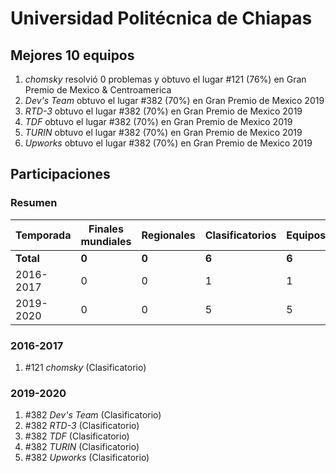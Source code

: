 ---
---

# Universidad Politécnica de Chiapas

## Mejores 10 equipos

1. _chomsky_ resolvió 0 problemas y obtuvo el lugar #121 (76%) en Gran Premio de Mexico & Centroamerica
1. _Dev's Team_ obtuvo el lugar #382 (70%) en Gran Premio de Mexico 2019
1. _RTD-3_ obtuvo el lugar #382 (70%) en Gran Premio de Mexico 2019
1. _TDF_ obtuvo el lugar #382 (70%) en Gran Premio de Mexico 2019
1. _TURIN_ obtuvo el lugar #382 (70%) en Gran Premio de Mexico 2019
1. _Upworks_ obtuvo el lugar #382 (70%) en Gran Premio de Mexico 2019

## Participaciones

### Resumen

| Temporada | Finales mundiales | Regionales | Clasificatorios | Equipos |
| --- | --- | --- | --- | --- |
| **Total** | **0** | **0** | **6** | **6** |
| 2016-2017 | 0 | 0 | 1 | 1 |
| 2019-2020 | 0 | 0 | 5 | 5 |

### 2016-2017

1. #121 _chomsky_ (Clasificatorio)

### 2019-2020

1. #382 _Dev's Team_ (Clasificatorio)
1. #382 _RTD-3_ (Clasificatorio)
1. #382 _TDF_ (Clasificatorio)
1. #382 _TURIN_ (Clasificatorio)
1. #382 _Upworks_ (Clasificatorio)



